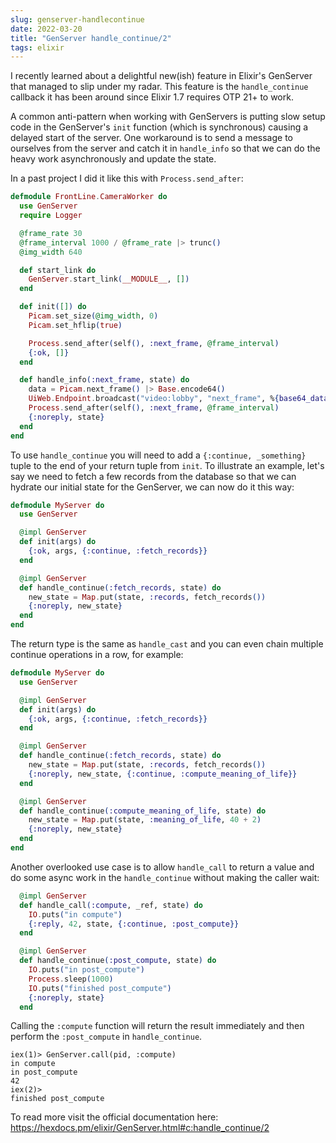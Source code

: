 ```yaml
---
slug: genserver-handlecontinue
date: 2022-03-20
title: "GenServer handle_continue/2"
tags: elixir
---
```


I recently learned about a delightful new(ish) feature in Elixir's GenServer that
managed to slip under my radar. This feature is the `handle_continue` callback
it has been around since Elixir 1.7 requires OTP 21+ to work.

A common anti-pattern when working with GenServers is putting slow setup code in
the GenServer's `init` function (which is synchronous) causing a delayed start of
the server. One workaround is to send a message to ourselves from the server
and catch it in `handle_info` so that we can do the heavy work asynchronously
and update the state.

In a past project I did it like this with `Process.send_after`:

```elixir
defmodule FrontLine.CameraWorker do
  use GenServer
  require Logger

  @frame_rate 30
  @frame_interval 1000 / @frame_rate |> trunc()
  @img_width 640

  def start_link do
    GenServer.start_link(__MODULE__, [])
  end

  def init([]) do
    Picam.set_size(@img_width, 0)
    Picam.set_hflip(true)

    Process.send_after(self(), :next_frame, @frame_interval)
    {:ok, []}
  end

  def handle_info(:next_frame, state) do
    data = Picam.next_frame() |> Base.encode64()
    UiWeb.Endpoint.broadcast("video:lobby", "next_frame", %{base64_data: data})
    Process.send_after(self(), :next_frame, @frame_interval)
    {:noreply, state}
  end
end
```

To use `handle_continue` you will need to add a `{:continue, _something}` tuple
to the end of your return tuple from `init`. To illustrate an example, let's say
we need to fetch a few records from the database so that we can hydrate our
initial state for the GenServer, we can now do it this way:

```elixir
defmodule MyServer do
  use GenServer

  @impl GenServer
  def init(args) do
    {:ok, args, {:continue, :fetch_records}}
  end

  @impl GenServer
  def handle_continue(:fetch_records, state) do
    new_state = Map.put(state, :records, fetch_records())
    {:noreply, new_state}
  end
end
```

The return type is the same as `handle_cast` and you can even chain multiple
continue operations in a row, for example:


```elixir
defmodule MyServer do
  use GenServer

  @impl GenServer
  def init(args) do
    {:ok, args, {:continue, :fetch_records}}
  end

  @impl GenServer
  def handle_continue(:fetch_records, state) do
    new_state = Map.put(state, :records, fetch_records())
    {:noreply, new_state, {:continue, :compute_meaning_of_life}}
  end

  @impl GenServer
  def handle_continue(:compute_meaning_of_life, state) do
    new_state = Map.put(state, :meaning_of_life, 40 + 2)
    {:noreply, new_state}
  end
end
```

Another overlooked use case is to allow `handle_call` to return a value and do
some async work in the `handle_continue` without making the caller wait:

```elixir
  @impl GenServer
  def handle_call(:compute, _ref, state) do
    IO.puts("in compute")
    {:reply, 42, state, {:continue, :post_compute}}
  end

  @impl GenServer
  def handle_continue(:post_compute, state) do
    IO.puts("in post_compute")
    Process.sleep(1000)
    IO.puts("finished post_compute")
    {:noreply, state}
  end
```

Calling the `:compute` function will return the result immediately and then
perform the `:post_compute` in `handle_continue`.

```
iex(1)> GenServer.call(pid, :compute)
in compute
in post_compute
42
iex(2)>
finished post_compute
```

To read more visit the official documentation here: https://hexdocs.pm/elixir/GenServer.html#c:handle_continue/2
